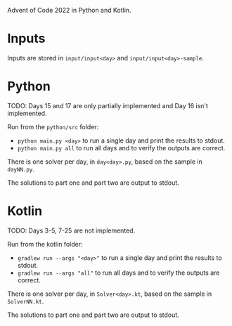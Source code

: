 Advent of Code 2022 in Python and Kotlin.

# Inputs

Inputs are stored in `input/input<day>` and `input/input<day>-sample`.

# Python

TODO: Days 15 and 17 are only partially implemented and Day 16 isn't implemented.

Run from the `python/src` folder:

- `python main.py <day>` to run a single day and print the results to stdout.
- `python main.py all` to run all days and to verify the outputs are correct.

There is one solver per day, in `day<day>.py`, based on the sample in `dayNN.py`.

The solutions to part one and part two are output to stdout.

# Kotlin

TODO: Days 3-5, 7-25 are not implemented.

Run from the kotlin folder:

- `gradlew run --args "<day>"` to run a single day and print the results to stdout.
- `gradlew run --args "all"` to run all days and to verify the outputs are correct.

There is one solver per day, in `Solver<day>.kt`, based on the sample in `SolverNN.kt`.

The solutions to part one and part two are output to stdout.
